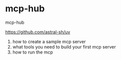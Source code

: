 # mcp-hub
mcp-hub


https://github.com/astral-sh/uv


<!-- Getting started  -->
1. how to create a sample mcp server
2. what tools you need to build your first mcp server
3. how to run the mcp
